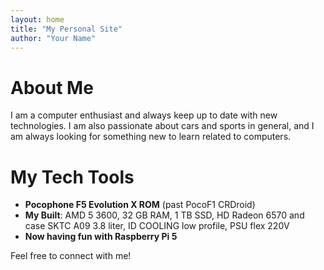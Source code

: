 ```yaml
---
layout: home
title: "My Personal Site"
author: "Your Name"
---
```


# About Me

I am a computer enthusiast and always keep up to date with new technologies. I am also passionate about cars and sports in general, and I am always looking for something new to learn related to computers.

# My Tech Tools

- **Pocophone F5 Evolution X ROM** (past PocoF1 CRDroid)
- **My Built**: AMD 5 3600, 32 GB RAM, 1 TB SSD, HD Radeon 6570 and case SKTC A09 3.8 liter, ID COOLING low profile, PSU flex 220V
- **Now having fun with Raspberry Pi 5**

Feel free to connect with me!
